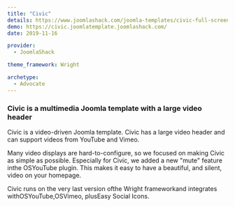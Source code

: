 ```yaml
---
title: "Civic"
details: https://www.joomlashack.com/joomla-templates/civic-full-screen-video
demo: https://civic.joomlatemplate.joomlashack.com/
date: 2019-11-16

provider:
  - JoomlaShack

theme_framework: Wright

archetype:
  - Advocate
---
```


### Civic is a multimedia Joomla template with a large video header

Civic is a video-driven Joomla template. Civic has a large video header and can support videos from YouTube and Vimeo.

Many video displays are hard-to-configure, so we focused on making Civic as simple as possible. Especially for Civic, we added a new "mute" feature inthe OSYouTube plugin. This makes it easy to have a beautiful, and silent, video on your homepage.

Civic runs on the very last version ofthe Wright frameworkand integrates withOSYouTube,OSVimeo, plusEasy Social Icons.
